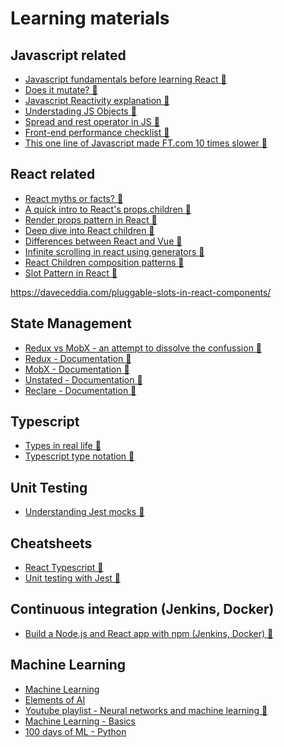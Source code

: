 # Learning materials

## Javascript related
-   [Javascript fundamentals before learning React 🐧](https://www.robinwieruch.de/javascript-fundamentals-react-requirements/)
-   [Does it mutate? 🐧](https://doesitmutate.xyz/)
-   [Javascript Reactivity explanation 🐧](https://medium.com/vue-mastery/the-best-explanation-of-javascript-reactivity-fea6112dd80d/)
-   [Understading JS Objects 🐧](https://blog.halolabs.io/understanding-javascript-objects-d31cd24ca60f/)
-   [Spread and rest operator in JS 🐧](http://www.snappyjs.com/2018/03/28/cheatsheet-object-rest-spread-in-javascript/)
-   [Front-end performance checklist 🐧](https://github.com/thedaviddias/Front-End-Performance-Checklist/)
-   [This one line of Javascript made FT.com 10 times slower 🐧](https://medium.com/ft-product-technology/this-one-line-of-javascript-made-ft-com-10-times-slower-5afb02bfd93f
)

## React related
-   [React myths or facts? 🐧](https://reactpaths.com/react-myths-or-facts-7d82aef51b01)
-   [A quick intro to React's props.children 🐧](https://codeburst.io/a-quick-intro-to-reacts-props-children-cb3d2fce4891)
-   [Render props pattern in React 🐧](https://engineering.dollarshaveclub.com/learn-render-props-by-example-da3e2524dd2e)
-   [Deep dive into React children 🐧](https://mxstbr.blog/2017/02/react-children-deepdive/)
-   [Differences between React and Vue 🐧](https://medium.com/javascript-in-plain-english/i-created-the-exact-same-app-in-react-and-vue-here-are-the-differences-e9a1ae8077fd)
-   [Infinite scrolling in react using generators 🐧](https://www.slightedgecoder.com/2018/08/11/infinite-scrolling-in-react-using-javascript-generator/)
-   [React Children composition patterns 🐧](https://medium.com/@martin_hotell/react-children-composition-patterns-with-typescript-56dfc8923c64)
-   [Slot Pattern in React 🐧](https://daveceddia.com/pluggable-slots-in-react-components/)

https://daveceddia.com/pluggable-slots-in-react-components/

## State Management
-   [Redux vs MobX - an attempt to dissolve the confussion 🐧](https://www.robinwieruch.de/redux-mobx-confusion/)
-   [Redux - Documentation 🐧](https://redux.js.org/)
-   [MobX - Documentation 🐧](https://mobx.js.org/)
-   [Unstated - Documentation 🐧](https://github.com/jamiebuilds/unstated)
-   [Reclare - Documentation 🐧](https://docs.reclare.io/)

## Typescript
-   [Types in real life 🐧](https://speakerdeck.com/sibelius/types-in-real-life)
-   [Typescript type notation 🐧](http://2ality.com/2018/04/type-notation-typescript.html)

## Unit Testing
-   [Understanding Jest mocks 🐧](https://medium.com/@rickhanlonii/understanding-jest-mocks-f0046c68e53c)

## Cheatsheets
-   [React Typescript 🐧](https://github.com/sw-yx/react-typescript-cheatsheet)
-   [Unit testing with Jest 🐧](https://github.com/sapegin/jest-cheat-sheet)

## Continuous integration (Jenkins, Docker)
-   [Build a Node.js and React app with npm (Jenkins, Docker) 🐧](https://jenkins.io/doc/tutorials/build-a-node-js-and-react-app-with-npm/)

## Machine Learning
-   [Machine Learning](https://www.coursera.org/learn/machine-learning/home/welcome)
-   [Elements of AI](https://www.elementsofai.com)
-   [Youtube playlist - Neural networks and machine learning 🐧](https://www.youtube.com/user/shiffman/playlists?shelf_id=16&sort=dd&view=50
)
-   [Machine Learning - Basics](https://brilliant.org/courses/machine-learning/)
-   [100 days of ML - Python](https://github.com/Avik-Jain/100-Days-Of-ML-Code/)
